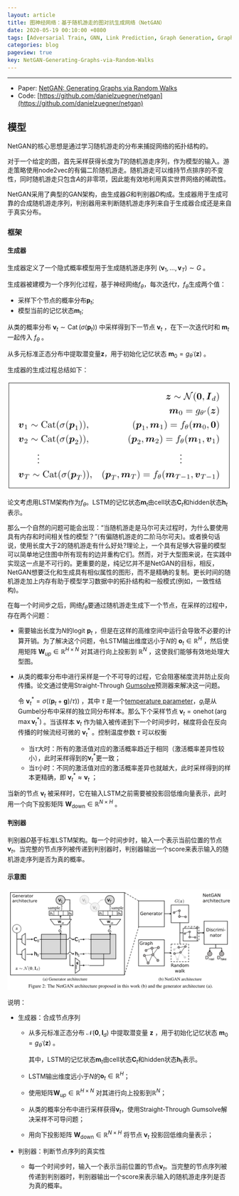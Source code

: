 ```yaml
---
layout: article
title: 图神经网络：基于随机游走的图对抗生成网络（NetGAN）
date: 2020-05-19 00:10:00 +0800
tags: [Adversarial Train, GNN, Link Prediction, Graph Generation, Graph]
categories: blog
pageview: true
key: NetGAN-Generating-Graphs-via-Random-Walks
---
```


------

- Paper: [NetGAN: Generating Graphs via Random Walks](https://arxiv.org/pdf/1803.00816.pdf)
- Code: [https://github.com/danielzuegner/netgan](https://github.com/danielzuegner/netgan)



## 模型

NetGAN的核心思想是通过学习随机游走的分布来捕捉网络的拓扑结构的。

对于一个给定的图，首先采样获得长度为$T$的随机游走序列，作为模型的输入。游走策略使用node2vec的有偏二阶随机游走。随机游走可以维持节点排序的不变性，同时随机游走只包含$A$的非零项，因此能有效地利用真实世界网络的稀疏性。

NetGAN采用了典型的GAN架构，由生成器$G$和判别器$D$构成。生成器用于生成可靠的合成随机游走序列，判别器用来判断随机游走序列来自于生成器合成还是来自于真实分布。

### 框架

#### 生成器

生成器定义了一个隐式概率模型用于生成随机游走序列 $(\boldsymbol{v}_{1}, \ldots, \boldsymbol{v}_{T}) \sim G$ 。

生成器被建模为一个序列化过程，基于神经网络$f_{\theta}$，每次迭代$t$，$f_{\theta}$生成两个值：

- 采样下个节点的概率分布$\boldsymbol{p}_{t}$;
- 模型当前的记忆状态$\boldsymbol{m}_t$;

从类的概率分布 $\boldsymbol{v}_{t} \sim \operatorname{Cat}\left(\sigma\left(\boldsymbol{p}_{t}\right)\right)$ 中采样得到下一节点 $\boldsymbol{v}_t$ ，在下一次迭代时和 $\boldsymbol{m}_t$ 一起传入 $f_{\theta}$ 。

从多元标准正态分布中提取潜变量$\boldsymbol{z}$，用于初始化记忆状态 $\boldsymbol{m}_{0}=g_{\theta^{\prime}}(\boldsymbol{z})$ 。

生成器的生成过程总结如下：

![](https://raw.githubusercontent.com/jjzhou012/image/master/blogImg20200520102102.png)

论文考虑用LSTM架构作为$f_{\theta}$。LSTM的记忆状态$\boldsymbol{m}_t$由cell状态$\boldsymbol{C}_t$和hidden状态$\boldsymbol{h}_t$表示。

那么一个自然的问题可能会出现：“当随机游走是马尔可夫过程时，为什么要使用具有内存和时间相关性的模型？”(有偏随机游走的二阶马尔可夫)。或者换句话说，使用长度大于2的随机游走有什么好处?理论上，一个具有足够大容量的模型可以简单地记住图中所有现有的边并重构它们。然而，对于大型图来说，在实践中实现这一点是不可行的。更重要的是，纯记忆并不是NetGAN的目标，相反，NetGAN想要泛化和生成具有相似属性的图形，而不是精确的复制。更长时间的随机游走加上内存有助于模型学习数据中的拓扑结构和一般模式(例如，一致性结构)。

在每一个时间步之后，网络$f_{\theta}$要通过随机游走生成下一个节点，在采样的过程中，存在两个问题：

- 需要输出长度为$N$的logit $\boldsymbol{p}_t$ ，但是在这样的高维空间中运行会导致不必要的计算开销。为了解决这个问题，令LSTM输出维度远小于$N$的 $\boldsymbol{o}_t \in \mathbb{R}^H$ ，然后使用矩阵 $\boldsymbol{W}_{up}\in \mathbb{R}^{H\times N}$ 对其进行向上投影到 $\mathbb{R}^N$ ，这使我们能够有效地处理大型图。

- 从类的概率分布中进行采样是一个不可导的过程，它会阻塞梯度流并防止反向传播。论文通过使用Straight-Through [Gumsolve](https://zhuanlan.zhihu.com/p/55682096)预测器来解决这一问题。

  令    $\left.\boldsymbol{v}_{t}^{*}=\sigma\left(\left(\boldsymbol{p}_{t}+\boldsymbol{g}\right) / \tau\right)\right)$ ，其中 $\tau$ 是一个[temperature parameter](https://www.quora.com/What-is-Temperature-in-LSTM)，$g_i$是从Gumbel分布中采样的独立同分布样本。那么下个采样节点  $\boldsymbol{v}_{t}=\operatorname{onehot}\left(\arg \max \boldsymbol{v}_{t}^{*}\right)$ 。当该样本 $\boldsymbol{v}_{t}$ 作为输入被传递到下一个时间步时，梯度将会在反向传播的时候流经可微的 $\boldsymbol{v}^{*}_{t}$ 。控制温度参数 $\tau$ 可以权衡

  - 当$\tau$大时：所有的激活值对应的激活概率趋近于相同（激活概率差异性较小），此时采样得到的$\boldsymbol{v}^{*}_{t}$更一致；
  - 当$\tau$小时：不同的激活值对应的激活概率差异也就越大，此时采样得到的样本更精确，即 $\boldsymbol{v}_{t}^{*} \approx \boldsymbol{v}_{t}$ ；

当新的节点 $\boldsymbol{v}_{t}$ 被采样时，它在输入LSTM之前需要被投影回低维向量表示，此时用一个向下投影矩阵 $\boldsymbol{W}_{\text {down}} \in \mathbb{R}^{N \times H}$ 。



#### 判别器

判别器$D$基于标准LSTM架构。每一个时间步时，输入一个表示当前位置的节点$\boldsymbol{v}_{t}$。当完整的节点序列被传递到判别器时，判别器输出一个score来表示输入的随机游走序列是否为真的概率。



#### 示意图

![](https://raw.githubusercontent.com/jjzhou012/image/master/blogImg20200520102045.png)

说明：

- 生成器：合成节点序列

  - 从多元标准正态分布 $\mathcal{N}\left(\mathbf{0}, \boldsymbol{I}_{d}\right)$ 中提取潜变量 $\boldsymbol{z}$ ，用于初始化记忆状态 $\boldsymbol{m}_{0}=g_{\theta^{\prime}}(\boldsymbol{z})$ 。

    其中，LSTM的记忆状态$\boldsymbol{m}_t$由cell状态$\boldsymbol{C}_t$和hidden状态$\boldsymbol{h}_t$表示。

  - LSTM输出维度远小于$N$的$\boldsymbol{o}_t \in \mathbb{R}^H$；

  - 使用矩阵$\boldsymbol{W}_{up}\in \mathbb{R}^{H\times N}$ 对其进行向上投影到$\mathbb{R}^N$；

  - 从类的概率分布中进行采样获得$\boldsymbol{v}_{t}$，使用Straight-Through Gumsolve解决采样不可导问题；

  - 用向下投影矩阵 $\boldsymbol{W}_{\text {down}} \in \mathbb{R}^{N \times H}$ 将节点 $\boldsymbol{v}_{t}$ 投影回低维向量表示；

- 判别器：判断节点序列的真实性

  - 每一个时间步时，输入一个表示当前位置的节点$\boldsymbol{v}_{t}$。当完整的节点序列被传递到判别器时，判别器输出一个score来表示输入的随机游走序列是否为真的概率。